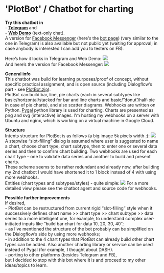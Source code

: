 # 'PlotBot' / Chatbot for charting

<p>
    <b>Try this chatbot in</b>
    <br>- <a href="http://t.me/MakeMyChartBot" target="_blank"><b>Telegram</b></a> and
    <br>- <a href="https://bot.dialogflow.com/plotbot" target="_blank"><b>Web Demo</b></a> (text-only chat).
    <br>A version for <a href="https://www.google.com/url?q=https%3A%2F%2Fwww.facebook.com%2Fmessages%2Ft%2FChartingBot&sa=D&sntz=1&usg=AFQjCNEse1j0mozD-y9gSGg1DQ8fDVF4_w" target="_blank">Facebook Messenger</a> (here's the <a href="https://www.google.com/url?q=https%3A%2F%2Fwww.facebook.com%2FChartingBot%2F&sa=D&sntz=1&usg=AFQjCNHqwFZYSyQUw0C6HvzEsIxvqV5fDQ" target="_blank">bot page</a>) (very similar to the one in Telegram) is also available but not public yet (waiting for approval; in case anybody is interested I can add you to testers on FB).
</p>
<p>
    Here’s how it looks in Telegram and Web Demo:
    <a href="https://iuriid.github.io/public/img/pb-4.gif" target="_blank"><img src="https://iuriid.github.io/public/img/pb-4.gif" class="img-fluid img-thumbnail" style="max-width: 800px"></a>
    <br>
    And here’s the version for Facebook Messenger:
    <a href="https://iuriid.github.io/public/img/pb-5.gif" target="_blank"><img src="https://iuriid.github.io/public/img/pb-5.gif" class="img-fluid img-thumbnail" style="max-width: 800px"></a>
</p>
<p>
    <b>General info</b>
    <br>This chatbot was build for learning purposes/proof of concept, without specific practical assignment, and is open source (including Dialogflow’s part - see <a href="https://github.com/IuriiD/plotbot/blob/master/PlotBot.zip" target="_blank">PlotBot.zip</a>).
    <br>PlotBot can build bar, line, pie charts (each in several subtypes like basic/horizontal/stacked for bar and line charts and basic/”donut”/half-pie in case of pie charts), and also scatter diagrams. Webhooks are written on Python. <a href="http://www.google.com/url?q=http%3A%2F%2Fpygal.org%2Fen%2Fstable%2Findex.html&sa=D&sntz=1&usg=AFQjCNEjQ5WyKQh-OxLm3g_YkRPX09rFKg" target="_blank">Pygal</a> python library is used for charting. Charts are presented as png and svg (interactive) images. I'm hosting my webhooks on a server with Ubuntu and nginx, which is working on a virtual machine in Google Cloud.
</p>
<p>
    <b>Structure</b>
    <br>Intents structure for PlotBot is as follows (a big image 5k pixels width ;):
    <a href="https://iuriid.github.io/public/img/plotbot_intents_structure.gif" target="_blank"><img src="https://iuriid.github.io/public/img/plotbot_intents_structure.gif" class="img-fluid img-thumbnail" style="max-width: 800px"></a>
    A stepwise “slot-filling” dialog is assumed where user is suggested to name a chart, choose chart type, chart subtype, then to enter one or several data series and then to confirm chart building. Two webhooks are used for each chart type – one to validate data series and another to build and present charts.
    <br>These scheme seems to be rather redundant and already now, after building my 2nd chatbot I would have shortened it to 1 block instead of 4 with using more webhooks.
    <br>Entities (chart types and subtypes/styles) - quite simple:
    <a href="https://iuriid.github.io/public/img/pb-6.gif" target="_blank"><img src="https://iuriid.github.io/public/img/pb-6.gif" class="img-fluid img-thumbnail" style="max-width: 800px"></a>
    For a more detailed view please see the chatbot agent and source code for webhooks.
</p>
<p>
    <b>Possible further improvements</b>
    <br>If desired,
    <br>- PlotBot can be restructured from current rigid “slot-filling” style when it successively defines chart name >> chart type >> chart subtype >> data series to a more intelligent one, for example, to understand complex user-initiated inputs like “build bar chart for data 10, 20, 30, 40”;
    <br>- as I’ve mentioned the structure of the bot probably can be simplified on the Dialogflow’s side by using more webhooks;
    <br>- in addition to the 4 chart types that PlotBot can already build other chart types can be added. Also another charting library or service can be used instead of Pygal (for example, I thought about DASH).
    <br>- porting to other platforms (besides Telegram and FB),
    <br>but I decided to stop with this bot where it is and proceed to my other ideas/topics to learn.
</p>
